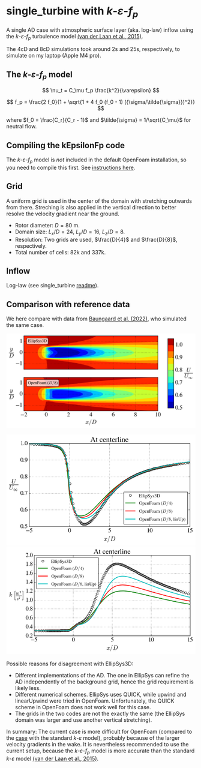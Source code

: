 # single_turbine with $k$-$`\varepsilon`$-$`f_p`$

A single AD case with atmospheric surface layer (aka. log-law) inflow using the $k$-$`\varepsilon`$-$`f_p`$ turbulence model [(van der Laan et al., 2015)](https://onlinelibrary.wiley.com/doi/abs/10.1002/we.1736).

The 4cD and 8cD simulations took around 2s and 25s, respectively, to simulate on my laptop (Apple M4 pro).

## The $k$-$`\varepsilon`$-$`f_p`$ model

$$
\nu_t = C_\mu f_p \frac{k^2}{\varepsilon}
$$

$$
f_p = \frac{2 f_0}{1 + \sqrt{1 + 4 f_0 (f_0 - 1) ({\sigma/\tilde{\sigma}})^2}}
$$

where $f_0 = \frac{C_r}{C_r - 1}$ and $\tilde{\sigma} = 1/\sqrt{C_\mu}$ for neutral flow.


## Compiling the kEpsilonFp code

The $k$-$`\varepsilon`$-$`f_p`$ model is *not* included in the default OpenFoam installation, so you need to compile this first. See  [instructions here](https://github.com/mchba/actuatorDiskFoam/tree/main/src/kefp).


## Grid

A uniform grid is used in the center of the domain with stretching outwards from there. Streching is also applied in the vertical direction to better resolve the velocity gradient near the ground.

- Rotor diameter: $D = 80$ m.
- Domain size: $L_x/D = 24$, $L_y/D = 16$, $L_z/D = 8$.
- Resolution: Two grids are used, $\frac{D}{4}$ and $\frac{D}{8}$, respectively.
- Total number of cells: 82k and 337k.



## Inflow

Log-law (see single_turbine [readme](https://github.com/mchba/actuatorDiskFoam/tree/main/examples/single_turbine)).


## Comparison with reference data

We here compare with data from [Baungaard et al. (2022)](https://wes.copernicus.org/articles/7/1975/2022/), who simulated the same case.

![](U_contour.png)

![](centerline_U.png)
![](centerline_TKE.png)

Possible reasons for disagreement with EllipSys3D:
- Different implementations of the AD. The one in EllipSys can refine the AD independently of the background grid, hence the grid requirement is likely less.
- Different numerical schemes. EllipSys uses QUICK, while upwind and linearUpwind were tried in OpenFoam. Unfortunately, the QUICK scheme in OpenFoam does not work well for this case.
- The grids in the two codes are not the exactly the same (the EllipSys domain was larger and use another vertical stretching).

In summary: The current case is more difficult for OpenFoam (compared to the [case](https://github.com/mchba/actuatorDiskFoam/tree/main/examples/single_turbine) with the standard $k$-$`\varepsilon`$ model), probably because of the larger velocity gradients in the wake. It is nevertheless recommended to use the current setup, because the $k$-$`\varepsilon`$-$`f_p`$ model is more accurate than the standard $k$-$`\varepsilon`$ model [(van der Laan et al., 2015)](https://onlinelibrary.wiley.com/doi/abs/10.1002/we.1736).




